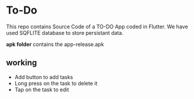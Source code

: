 # To-Do

This repo contains Source Code of a TO-DO App coded in Flutter. 
We have used SQFLITE database to store persistant data.

**apk folder** contains the app-release.apk

## working
- Add button to add tasks
- Long press on the task to delete it
- Tap on the task to edit


